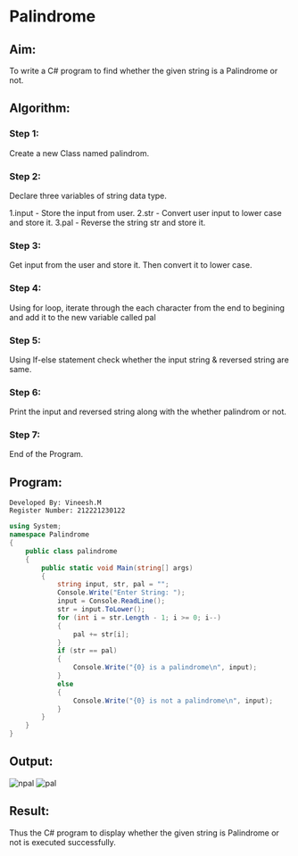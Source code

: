 # Palindrome

## Aim:
To write a C# program to find whether the given string is a Palindrome or not.
## Algorithm:
### Step 1:
Create a new Class named palindrom.

### Step 2:
Declare three variables of string data type.

1.input - Store the input from user.
2.str - Convert user input to lower case and store it.
3.pal - Reverse the string str and store it.
### Step 3:
Get input from the user and store it. Then convert it to lower case.

### Step 4:
Using for loop, iterate through the each character from the end to begining and add it to the new variable called pal

### Step 5:
Using If-else statement check whether the input string & reversed string are same.

### Step 6:
Print the input and reversed string along with the whether palindrom or not.

### Step 7:
End of the Program.

## Program:
```
Developed By: Vineesh.M
Register Number: 212221230122
```
```cs
using System;
namespace Palindrome
{
    public class palindrome
    {
        public static void Main(string[] args)
        {
            string input, str, pal = "";
            Console.Write("Enter String: ");
            input = Console.ReadLine();
            str = input.ToLower();
            for (int i = str.Length - 1; i >= 0; i--)
            {
                pal += str[i];
            }
            if (str == pal)
            {
                Console.Write("{0} is a palindrome\n", input);
            }
            else
            {
                Console.Write("{0} is not a palindrome\n", input);
            }
        }
    }
}
```

## Output:
![npal](https://user-images.githubusercontent.com/93427254/226117533-0a8a90b6-73b9-4826-b1d5-45f9d462c0c3.png)
![pal](https://user-images.githubusercontent.com/93427254/226117534-4c10cb25-d27c-4a7a-a6f4-f948e59dfef6.png)



## Result:
Thus the C# program to display whether the given string is Palindrome or not is executed successfully.
